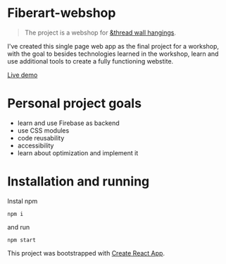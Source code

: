 # Fiberart-webshop

> The project is a webshop for <a href="https://www.etsy.com/shop/andthread?ref=nla_listing_details">&thread wall hangings</a>.

I've created this single page web app as the final project for a workshop, with the goal to besides technologies learned in the workshop, learn and use additional tools to create a fully functioning webstite.

<a href='https://and-thread-tapestries.netlify.app/'>Live demo</a>

# Personal project goals

- learn and use Firebase as backend
- use CSS modules
- code reusability
- accessibility
- learn about optimization and implement it

# Installation and running

Instal npm

`npm i`

and run

`npm start`

This project was bootstrapped with [Create React App](https://github.com/facebook/create-react-app).
